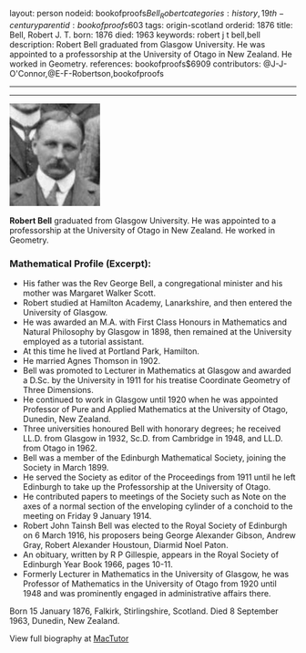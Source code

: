 layout: person
nodeid: bookofproofs$Bell_Robert
categories: history,19th-century
parentid: bookofproofs$603
tags: origin-scotland
orderid: 1876
title: Bell, Robert J. T.
born: 1876
died: 1963
keywords: robert j t bell,bell
description: Robert Bell graduated from Glasgow University. He was appointed to a professorship at the University of Otago in New Zealand. He worked in Geometry.
references: bookofproofs$6909
contributors: @J-J-O'Connor,@E-F-Robertson,bookofproofs

---



---

![Bell_Robert.jpg](https://github.com/bookofproofs/bookofproofs.github.io/blob/main/_sources/_assets/images/portraits/Bell_Robert.jpg?raw=true)

**Robert Bell** graduated from Glasgow University. He was appointed to a professorship at the University of Otago in New Zealand. He worked in Geometry.

### Mathematical Profile (Excerpt):
* His father was the Rev George Bell, a congregational minister and his mother was Margaret Walker Scott.
* Robert studied at Hamilton Academy, Lanarkshire, and then entered the University of Glasgow.
* He was awarded an M.A. with First Class Honours in Mathematics and Natural Philosophy by Glasgow in 1898, then remained at the University employed as a tutorial assistant.
* At this time he lived at Portland Park, Hamilton.
* He married Agnes Thomson in 1902.
* Bell was promoted to Lecturer in Mathematics at Glasgow and awarded a D.Sc. by the University in 1911 for his treatise Coordinate Geometry of Three Dimensions.
* He continued to work in Glasgow until 1920 when he was appointed Professor of Pure and Applied Mathematics at the University of Otago, Dunedin, New Zealand.
* Three universities honoured Bell with honorary degrees; he received LL.D. from Glasgow in 1932, Sc.D. from Cambridge in 1948, and LL.D. from Otago in 1962.
* Bell was a member of the Edinburgh Mathematical Society, joining the Society in March 1899.
* He served the Society as editor of the Proceedings from 1911 until he left Edinburgh to take up the Professorship at the University of Otago.
* He contributed papers to meetings of the Society such as Note on the axes of a normal section of the enveloping cylinder of a conchoid  to the meeting on Friday 9 January 1914.
* Robert John Tainsh Bell was elected to the Royal Society of Edinburgh on 6 March 1916, his proposers being George Alexander Gibson, Andrew Gray, Robert Alexander Houstoun, Diarmid Noel Paton.
* An obituary, written by R P Gillespie, appears in the Royal Society of Edinburgh Year Book 1966, pages 10-11.
* Formerly Lecturer in Mathematics in the University of Glasgow, he was Professor of Mathematics in the University of Otago from 1920 until 1948 and was prominently engaged in administrative affairs there.

Born 15 January 1876, Falkirk, Stirlingshire, Scotland. Died 8 September 1963, Dunedin, New Zealand.

View full biography at [MacTutor](https://mathshistory.st-andrews.ac.uk/Biographies/Bell_Robert/)
